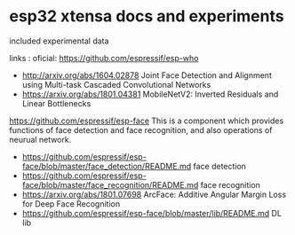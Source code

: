 # esp32 xtensa docs and experiments

included experimental data



links :
oficial:
https://github.com/espressif/esp-who
- http://arxiv.org/abs/1604.02878 Joint Face Detection and Alignment using Multi-task Cascaded Convolutional Networks
- https://arxiv.org/abs/1801.04381 MobileNetV2: Inverted Residuals and Linear Bottlenecks


https://github.com/espressif/esp-face This is a component which provides functions of face detection and face recognition, and also operations of neurual network.
- https://github.com/espressif/esp-face/blob/master/face_detection/README.md face detection
- https://github.com/espressif/esp-face/blob/master/face_recognition/README.md face recognition
- https://arxiv.org/abs/1801.07698 ArcFace: Additive Angular Margin Loss for Deep Face Recognition
- https://github.com/espressif/esp-face/blob/master/lib/README.md DL lib

